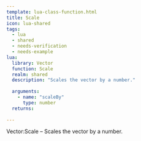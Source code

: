 ```yaml
---
template: lua-class-function.html
title: Scale
icon: lua-shared
tags:
  - lua
  - shared
  - needs-verification
  - needs-example
lua:
  library: Vector
  function: Scale
  realm: shared
  description: "Scales the vector by a number."
  
  arguments:
    - name: "scaleBy"
      type: number
  returns:
    
---
```


<div class="lua__search__keywords">
Vector:Scale &#x2013; Scales the vector by a number.
</div>
